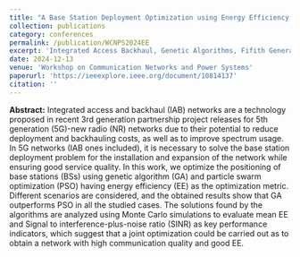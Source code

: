 ```yaml
---
title: "A Base Station Deployment Optimization using Energy Efficiency for Networks with Integrated Access and Backhaul"
collection: publications
category: conferences
permalink: /publication/WCNPS2024EE
excerpt: 'Integrated Access Backhaul, Genetic Algorithms, Fifith Generation, Base Station Deployment Optimization, Particle Swarm Optimization, Energy Efficiency'
date: 2024-12-13
venue: 'Workshop on Communication Networks and Power Systems'
paperurl: 'https://ieeexplore.ieee.org/document/10814137'
citation: ''
---
```

**Abstract:**
Integrated access and backhaul (IAB) networks are a technology proposed in recent 3rd generation partnership project releases for 5th generation (5G)-new radio (NR) networks due to their potential to reduce deployment and backhauling costs, as well as to improve spectrum usage. In 5G networks (IAB ones included), it is necessary to solve the base station deployment problem for the installation and expansion of the network while ensuring good service quality. In this work, we optimize the positioning of base stations (BSs) using genetic algorithm (GA) and particle swarm optimization (PSO) having energy efficiency (EE) as the optimization metric. Different scenarios are considered, and the obtained results show that GA outperforms PSO in all the studied cases. The solutions found by the algorithms are analyzed using Monte Carlo simulations to evaluate mean EE and Signal to interference-plus-noise ratio (SINR) as key performance indicators, which suggest that a joint optimization could be carried out as to obtain a network with high communication quality and good EE.